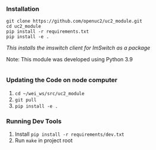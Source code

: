 ### Installation

```
git clone https://github.com/openuc2/uc2_module.git
cd uc2_module
pip install -r requirements.txt
pip install -e .
```

*This installs the imswitch client for ImSwitch as a package*

Note: This module was developed using Python 3.9

```
```
### Updating the Code on node computer
1.  `cd ~/wei_ws/src/uc2_module`
2.  `git pull`
3.  `pip install -e .`
### Running Dev Tools

1. Install `pip install -r requirements/dev.txt`
2. Run `make` in project root
